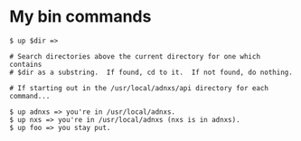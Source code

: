 # My bin commands

    $ up $dir => 

    # Search directories above the current directory for one which contains
    # $dir as a substring.  If found, cd to it.  If not found, do nothing.
    
    # If starting out in the /usr/local/adnxs/api directory for each command...

    $ up adnxs => you're in /usr/local/adnxs.
    $ up nxs => you're in /usr/local/adnxs (nxs is in adnxs).
    $ up foo => you stay put.

